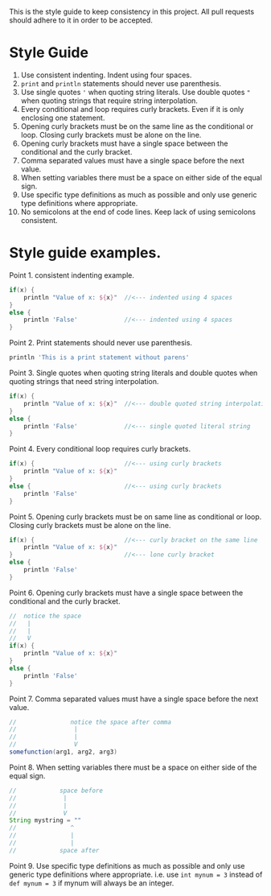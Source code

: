 This is the style guide to keep consistency in this project.  All pull requests
should adhere to it in order to be accepted.

# Style Guide

1.  Use consistent indenting.  Indent using four spaces.
2.  `print` and `println` statements should never use parenthesis.
3.  Use single quotes `'` when quoting string literals.  Use double quotes `"`
    when quoting strings that require string interpolation.
4.  Every conditional and loop requires curly brackets.  Even if it is only
    enclosing one statement.
5.  Opening curly brackets must be on the same line as the conditional or loop.
    Closing curly brackets must be alone on the line.
6.  Opening curly brackets must have a single space between the conditional and
    the curly bracket.
7.  Comma separated values must have a single space before the next value.
8.  When setting variables there must be a space on either side of the equal
    sign.
9.  Use specific type definitions as much as possible and only use generic type
    definitions where appropriate.
10. No semicolons at the end of code lines.  Keep lack of using semicolons
    consistent.

# Style guide examples.

Point 1. consistent indenting example.

```groovy
if(x) {
    println "Value of x: ${x}"  //<--- indented using 4 spaces
}
else {
    println 'False'             //<--- indented using 4 spaces
}
```

Point 2. Print statements should never use parenthesis.

```groovy
println 'This is a print statement without parens'
```

Point 3. Single quotes when quoting string literals and double quotes when
quoting strings that need string interpolation.

```groovy
if(x) {
    println "Value of x: ${x}"  //<--- double quoted string interpolation
}
else {
    println 'False'             //<--- single quoted literal string
}
```

Point 4. Every conditional loop requires curly brackets.

```groovy
if(x) {                         //<--- using curly brackets
    println "Value of x: ${x}"
}
else {                          //<--- using curly brackets
    println 'False'
}
```

Point 5. Opening curly brackets must be on same line as conditional or loop.
Closing curly brackets must be alone on the line.

```groovy
if(x) {                         //<--- curly bracket on the same line
    println "Value of x: ${x}"
}                               //<--- lone curly bracket
else {
    println 'False'
}
```

Point 6. Opening curly brackets must have a single space between the conditional
and the curly bracket.

```groovy
//  notice the space
//   |
//   |
//   V
if(x) {
    println "Value of x: ${x}"
}
else {
    println 'False'
}
```

Point 7. Comma separated values must have a single space before the next value.

```groovy
//               notice the space after comma
//                |
//                |
//                V
somefunction(arg1, arg2, arg3)
```

Point 8. When setting variables there must be a space on either side of the
equal sign.

```groovy
//            space before
//             |
//             |
//             V
String mystring = ""
//               ^
//               |
//               |
//            space after
```

Point 9. Use specific type definitions as much as possible and only use generic
type definitions where appropriate.  i.e. use `int mynum = 3` instead of `def
mynum = 3` if mynum will always be an integer.
